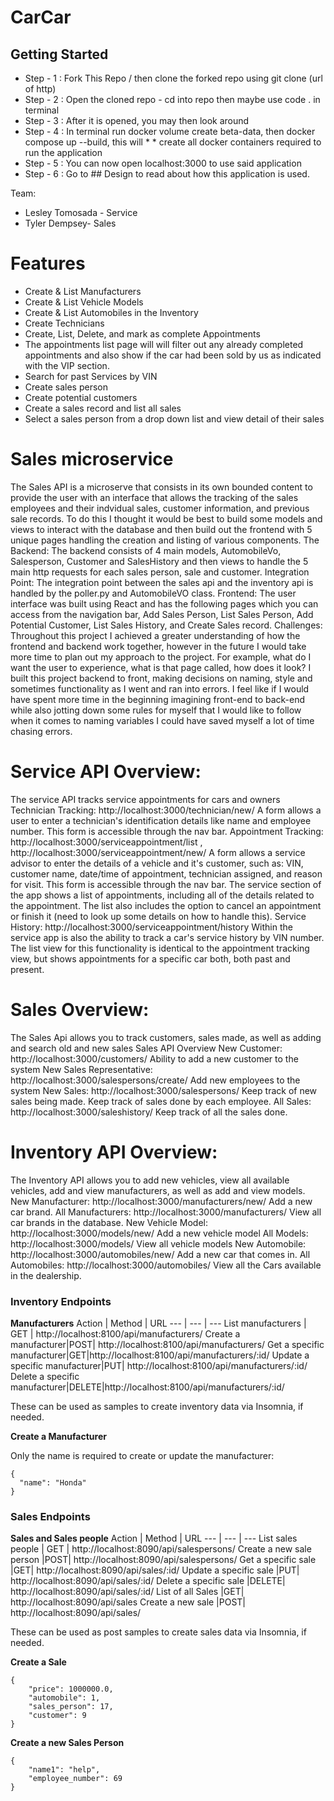 # CarCar
## Getting Started
* Step - 1 : Fork This Repo / then clone the forked repo using git clone (url of http)
* Step - 2 : Open the cloned repo - cd into repo then maybe use code . in terminal
* Step - 3 : After it is opened, you may then look around
* Step - 4 : In terminal run docker volume create beta-data, then docker compose up --build, this will * * create all docker containers required to run the application
* Step - 5 : You can now open localhost:3000 to use said application
* Step - 6 : Go to ## Design to read about how this application is used.

Team:

* Lesley Tomosada - Service
* Tyler Dempsey- Sales

# Features

* Create & List Manufacturers
* Create & List Vehicle Models
* Create & List Automobiles in the Inventory
* Create Technicians
* Create, List, Delete, and mark as complete Appointments
* The appointments list page will will filter out any already completed appointments and also show if the car had been sold by us as indicated with the VIP section.
* Search for past Services by VIN
* Create sales person
* Create potential customers
* Create a sales record and list all sales
* Select a sales person from a drop down list and view detail of their sales

# Sales microservice
The Sales API is a microserve that consists in its own bounded content to provide the user with an interface that allows the tracking of the sales employees and their indvidual sales, customer information, and previous sale records. To do this I thought it would be best to build some models and views to interact with the database and then build out the frontend with 5 unique pages handling the creation and listing of various components.
The Backend:
The backend consists of 4 main models, AutomobileVo, Salesperson, Customer and SalesHistory and then views to handle the 5 main http requests for each sales person, sale and customer.
Integration Point: The integration point between the sales api and the inventory api is handled by the poller.py and AutomobileVO class.
Frontend:
The user interface was built using React and has the following pages which you can access from the navigation bar, Add Sales Person, List Sales Person, Add Potential Customer, List Sales History, and Create Sales record.
Challenges:
Throughout this project I achieved a greater understanding of how the frontend and backend work together, however in the future I would take more time to plan out my approach to the project. For example, what do I want the user to experience, what is that page called, how does it look? I built this project backend to front, making decisions on naming, style and sometimes functionality as I went and ran into errors. I feel like if I would have spent more time in the beginning imagining front-end to back-end while also jotting down some rules for myself that I would like to follow when it comes to naming variables I could have saved myself a lot of time chasing errors.

# Service API Overview:

The service API tracks service appointments for cars and owners
Technician Tracking: http://localhost:3000/technician/new/
A form allows a user to enter a technician's identification details like name and employee number. This form is accessible through the nav bar.
Appointment Tracking: http://localhost:3000/serviceappointment/list , http://localhost:3000/serviceappointment/new/
A form allows a service advisor to enter the details of a vehicle and it's customer, such as: VIN, customer name, date/time of appointment, technician assigned, and reason for visit. This form is accessible through the nav bar.
The service section of the app shows a list of appointments, including all of the details related to the appointment. The list also includes the option to cancel an appointment or finish it (need to look up some details on how to handle this).
Service History: http://localhost:3000/serviceappointment/history
Within the service app is also the ability to track a car's service history by VIN number. The list view for this functionality is identical to the appointment tracking view, but shows appointments for a specific car both, both past and present.


# Sales Overview:

The Sales Api allows you to track customers, sales made, as well as adding and search old and new sales
Sales API Overview
New Customer: http://localhost:3000/customers/
Ability to add a new customer to the system
New Sales Representative: http://localhost:3000/salespersons/create/
Add new employees to the system
New Sales: http://localhost:3000/salespersons/
Keep track of new sales being made.
Keep track of sales done by each employee.
All Sales: http://localhost:3000/saleshistory/
Keep track of all the sales done.


# Inventory API Overview:
The Inventory API allows you to add new vehicles, view all available vehicles, add and view manufacturers, as well as add and view models.
New Manufacturer: http://localhost:3000/manufacturers/new/
Add a new car brand.
All Manufacturers: http://localhost:3000/manufacturers/
View all car brands in the database.
New Vehicle Model: http://localhost:3000/models/new/
Add a new vehicle model
All Models: http://localhost:3000/models/
View all vehicle models
New Automobile: http://localhost:3000/automobiles/new/
Add a new car that comes in.
All Automobiles: http://localhost:3000/automobiles/
View all the Cars available in the dealership.

### Inventory Endpoints
**Manufacturers**
Action | Method | URL
--- | --- | ---
List manufacturers | GET | http://localhost:8100/api/manufacturers/
Create a manufacturer|POST|	http://localhost:8100/api/manufacturers/
Get a specific manufacturer|GET|http://localhost:8100/api/manufacturers/:id/
Update a specific manufacturer|PUT|	http://localhost:8100/api/manufacturers/:id/
Delete a specific manufacturer|DELETE|http://localhost:8100/api/manufacturers/:id/

These can be used as samples to create inventory data via Insomnia, if needed.

**Create a Manufacturer**

Only the name is required to create or update the manufacturer:

```
{
  "name": "Honda"
}
```

### Sales Endpoints
**Sales and Sales people**
Action | Method | URL
--- | --- | ---
List sales people | GET | http://localhost:8090/api/salespersons/
Create a new sale person |POST|	http://localhost:8090/api/salespersons/
Get a specific sale |GET| http://localhost:8090/api/sales/:id/
Update a specific sale |PUT| http://localhost:8090/api/sales/:id/
Delete a specific sale |DELETE| http://localhost:8090/api/sales/:id/
List of all Sales |GET| http://localhost:8090/api/sales
Create a new sale |POST| http://localhost:8090/api/sales/

These can be used as post samples to create sales data via Insomnia, if needed.

**Create a Sale**

```
{
	"price": 1000000.0,
	"automobile": 1,
	"sales_person": 17,
	"customer": 9
}
```
**Create a new Sales Person**

```
{
    "name1": "help",
	"employee_number": 69
}

 ```
